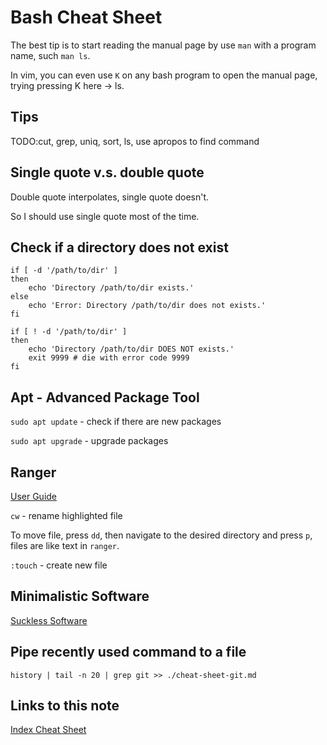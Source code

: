 # Bash Cheat Sheet

The best tip is to start reading the manual page by use `man` with a program name, such `man ls`.

In vim, you can even use `K` on any bash program to open the manual page, trying pressing K here -> ls.

## Tips

TODO:cut, grep, uniq, sort, ls, use apropos to find command

## Single quote v.s. double quote

Double quote interpolates, single quote doesn't.

So I should use single quote most of the time.


## Check if a directory does not exist ###

```
if [ -d '/path/to/dir' ] 
then
    echo 'Directory /path/to/dir exists.' 
else
    echo 'Error: Directory /path/to/dir does not exists.'
fi
```

```
if [ ! -d '/path/to/dir' ] 
then
    echo 'Directory /path/to/dir DOES NOT exists.' 
    exit 9999 # die with error code 9999
fi
```

## Apt - Advanced Package Tool

`sudo apt update` - check if there are new packages

`sudo apt upgrade` - upgrade packages

## Ranger

[User Guide](https://github.com/ranger/ranger/wiki/Official-user-guide)

`cw` - rename highlighted file

To move file, press `dd`, then navigate to the desired directory and press `p`, files are like text in `ranger`.

`:touch` - create new file

## Minimalistic Software

[Suckless Software](https://suckless.org/rocks/)


## Pipe recently used command to a file

```
history | tail -n 20 | grep git >> ./cheat-sheet-git.md 
```

## Links to this note

[Index Cheat Sheet](index-cheat-sheet.md)

